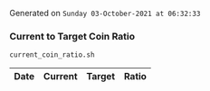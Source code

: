 Generated on `Sunday 03-October-2021 at 06:32:33`

### Current to Target Coin Ratio
`current_coin_ratio.sh`

Date|Current|Target|Ratio
---|---|---|---
